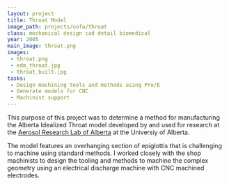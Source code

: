 ```yaml
---
layout: project
title: Throat Model
image_path: projects/uofa/throat
class: mechanical design cad detail biomedical
year: 2005
main_image: throat.png
images:
 - throat.png
 - edm_throat.jpg
 - throat_built.jpg
tasks:
 - Design machining tools and methods using Pro/E
 - Generate models for CNC
 - Machinist support
---
```


This purpose of this project was to determine a method for manufacturing the Alberta Idealized Throat model developed by and used for research at the <a href="http://www.mece.ualberta.ca/arla/index.html">Aerosol Research Lab of Alberta</a> at the Universiy of Alberta. 

The model features an overhanging section of epiglottis that is challenging to machine using standard methods. I worked closely with the shop machinists to design the tooling and methods to machine the complex geometry using an electrical discharge machine with CNC machined electrodes.